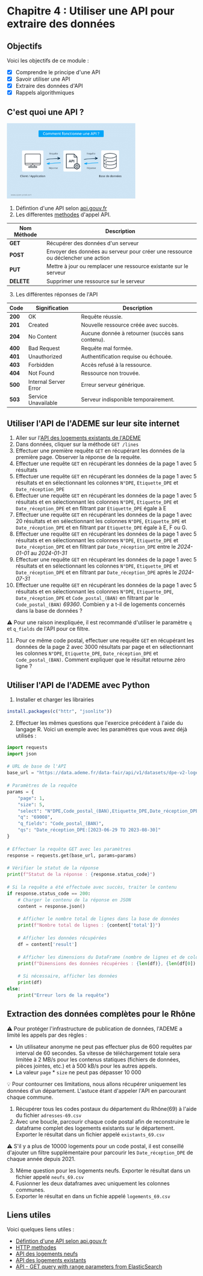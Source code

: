 # Chapitre 4 : Utiliser une API pour extraire des données

## Objectifs

Voici les objectifs de ce module :
- [x] Comprendre le principe d'une API
- [x] Savoir utiliser une API
- [x] Extraire des données d'API
- [x] Rappels algorithmiques

## C'est quoi une API ?

<img src="./img/visuel-api.png" alt="" style="height: 200px;">

1. Défintion d'une API selon [api.gouv.fr](https://api.gouv.fr/guides/api-definition)
2. Les differentes [methodes](https://blog.postman.com/what-are-http-methods/) d'appel API.

| **Nom Méthode** | Description |
|------------------|-------------|
| **GET** | Récupérer des données d'un serveur | 
| **POST** |Envoyer des données au serveur pour créer une ressource ou déclencher une action | 
| **PUT** | Mettre à jour ou remplacer une ressource existante sur le serveur | 
| **DELETE** | Supprimer une ressource sur le serveur | 

3. Les différentes réponses de l'API
   
| **Code** | **Signification**                     | **Description**                                |
|----------|---------------------------------------|------------------------------------------------|
| **200**  | OK                                    | Requête réussie.                               |
| **201**  | Created                               | Nouvelle ressource créée avec succès.          |
| **204**  | No Content                            | Aucune donnée à retourner (succès sans contenu).|
| **400**  | Bad Request                           | Requête mal formée.                            |
| **401**  | Unauthorized                          | Authentification requise ou échouée.           |
| **403**  | Forbidden                             | Accès refusé à la ressource.                   |
| **404**  | Not Found                             | Ressource non trouvée.                         |
| **500**  | Internal Server Error                 | Erreur serveur générique.                      |
| **503**  | Service Unavailable                   | Serveur indisponible temporairement.           |


## Utiliser l'API de l'ADEME sur leur site internet

1. Aller sur l'[API des logements existants de l'ADEME](https://data.ademe.fr/datasets/dpe-v2-logements-existants/api-doc)
2. Dans données, cliquer sur la méthode `GET /lines`
3. Effectuer une première requête `GET` en récupérant les données de la première page. Observer la réponse de la requête.
4. Effectuer une requête `GET` en récupérant les données de la page 1 avec 5 résultats
5. Effectuer une requête `GET` en récupérant les données de la page 1 avec 5 résultats et en sélectionnant les colonnes `N°DPE`,  `Etiquette_DPE` et `Date_réception_DPE`
6. Effectuer une requête `GET` en récupérant les données de la page 1 avec 5 résultats et en sélectionnant  les colonnes `N°DPE`,  `Etiquette_DPE` et `Date_réception_DPE` et en filtrant par  `Etiquette_DPE` égale à E
7. Effectuer une requête `GET` en récupérant les données de la page 1 avec 20 résultats et en sélectionnant  les colonnes `N°DPE`,  `Etiquette_DPE` et `Date_réception_DPE` et en filtrant par  `Etiquette_DPE` égale à E, F ou G.
8. Effectuer une requête `GET` en récupérant les données de la page 1 avec 5 résultats et en sélectionnant  les colonnes `N°DPE`,  `Etiquette_DPE` et `Date_réception_DPE` et en filtrant par  `Date_réception_DPE` entre le *2024-01-01* au *2024-01-31*
9. Effectuer une requête `GET` en récupérant les données de la page 1 avec 5 résultats et en sélectionnant  les colonnes `N°DPE`,  `Etiquette_DPE` et `Date_réception_DPE` et en filtrant par  `Date_réception_DPE` après le *2024-07-31*
10. Effectuer une requête `GET` en récupérant les données de la page 1 avec 5 résultats et en sélectionnant  les colonnes `N°DPE`,  `Etiquette_DPE`, `Date_réception_DPE` et `Code_postal_(BAN)` en filtrant par le `Code_postal_(BAN)` *69360*. Combien y a t-il de logements concernés dans la base de données ?

:warning: Pour une raison inexpliquée, il est recommandé d'utiliser le paramètre `q` et `q_fields` de l'API pour ce filtre.

11. Pour ce même code postal, effectuer une requête `GET` en récupérant les données de la page 2 avec 3000 résultats par page et en sélectionnant  les colonnes `N°DPE`,  `Etiquette_DPE`, `Date_réception_DPE` et `Code_postal_(BAN)`. Comment expliquer que le résultat retourne zéro ligne ? 


## Utiliser l'API de l'ADEME avec Python

1. Installer et charger les librairies
```r
install.packages(c("httr", "jsonlite"))
```

2. Effectuer les mêmes questions que l'exercice précédent à l'aide du langage R. Voici un exemple avec les paramètres que vous avez déjà utilisés : 

```python
import requests
import json

# URL de base de l'API
base_url = "https://data.ademe.fr/data-fair/api/v1/datasets/dpe-v2-logements-existants/lines"

# Paramètres de la requête
params = {
    "page": 1,
    "size": 5,
    "select": "N°DPE,Code_postal_(BAN),Etiquette_DPE,Date_réception_DPE",
    "q": "69008",
    "q_fields": "Code_postal_(BAN)",
    "qs": "Date_réception_DPE:[2023-06-29 TO 2023-08-30]"
}

# Effectuer la requête GET avec les paramètres
response = requests.get(base_url, params=params)

# Vérifier le statut de la réponse
print(f"Statut de la réponse : {response.status_code}")

# Si la requête a été effectuée avec succès, traiter le contenu
if response.status_code == 200:
    # Charger le contenu de la réponse en JSON
    content = response.json()
    
    # Afficher le nombre total de lignes dans la base de données
    print(f"Nombre total de lignes : {content['total']}")
    
    # Afficher les données récupérées
    df = content['result']
    
    # Afficher les dimensions du DataFrame (nombre de lignes et de colonnes)
    print(f"Dimensions des données récupérées : {len(df)}, {len(df[0]) if df else 0}")
    
    # Si nécessaire, afficher les données
    print(df)
else:
    print("Erreur lors de la requête")
```

## Extraction des données complètes pour le Rhône

:warning: Pour protéger l'infrastructure de publication de données, l'ADEME a limité les appels par des règles  :

-  Un utilisateur anonyme ne peut pas effectuer plus de 600 requêtes par interval de 60 secondes. Sa vitesse de téléchargement totale sera limitée à 2 MB/s pour les contenus statiques (fichiers de données, pièces jointes, etc.) et à 500 kB/s pour les autres appels.
-  La valeur `page` * `size` ne peut pas dépasser 10 000

:bulb: Pour contourner ces limitations, nous allons récupérer uniquement les données d'un département. L'astuce étant d'appeler l'API en parcourant chaque commune.

1. Récupérer tous les codes postaux du département du Rhône(69) à l'aide du fichier `adresses-69.csv`
2. Avec une boucle, parcourir chaque code postal afin de reconstruire le dataframe complet des logements existants sur le département. Exporter le résultat dans un fichier appelé `existants_69.csv`

:warning: S'il y a plus de 10000 logements pour un code postal, il est conseillé d'ajouter un filtre supplémentaire pour parcourir les `Date_réception_DPE` de chaque année depuis 2021.

3. Même question pour les logements neufs. Exporter le résultat dans un fichier appelé `neufs_69.csv`
4. Fusionner les deux dataframes avec uniquement les colonnes communes.
5. Exporter le résultat en dans un fichie appelé `logements_69.csv`


## Liens utiles

Voici quelques liens utiles :

- [Défintion d'une API selon api.gouv.fr](https://api.gouv.fr/guides/api-definition)
- [HTTP methodes](https://blog.postman.com/what-are-http-methods/)
- [API des logements neufs](https://data.ademe.fr/datasets/dpe-v2-logements-neufs/api-doc)
- [API des logements existants](https://data.ademe.fr/datasets/dpe-v2-logements-existants/api-doc)
- [API - GET query with range parameters from ElasticSearch](https://www.elastic.co/guide/en/elasticsearch/reference/current/query-dsl-query-string-query.html#_ranges)